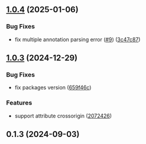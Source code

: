 ## [1.0.4](https://github.com/cszhjh/vite-plugin-magic-preloader/compare/v1.0.3...v1.0.4) (2025-01-06)


### Bug Fixes

* fix multiple annotation parsing error ([#9](https://github.com/cszhjh/vite-plugin-magic-preloader/issues/9)) ([3c47c87](https://github.com/cszhjh/vite-plugin-magic-preloader/commit/3c47c8768601879965034842cb3044a0a2829068))



## [1.0.3](https://github.com/cszhjh/vite-plugin-magic-preloader/compare/v0.1.3...v1.0.3) (2024-12-29)


### Bug Fixes

* fix packages version ([659f46c](https://github.com/cszhjh/vite-plugin-magic-preloader/commit/659f46c30c1b7e236f256302114737ea4d374608))


### Features

* support attribute crossorigin ([2072426](https://github.com/cszhjh/vite-plugin-magic-preloader/commit/2072426d1c0c89345601bdc6386f132a65a41482))



## 0.1.3 (2024-09-03)



